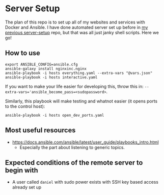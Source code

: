 # Server Setup
The plan of this repo is to set up all of my websites and services with Docker and Ansible. I have done automated server set up before in [my previous server-setup](https://github.com/banool/server-setup-old) repo, but that was all just janky shell scripts. Here we go!

## How to use
```
export ANSIBLE_CONFIG=ansible.cfg
ansible-galaxy install nginxinc.nginx
ansible-playbook -i hosts everything.yaml --extra-vars "@vars.json"
ansible-playbook -i hosts interactive.yaml 
```
If you want to make your life easier for developing this, throw this in: `--extra-vars='ansible_become_pass=<sudopassword>`.

Similarly, this playbook will make testing and whatnot easier (it opens ports to the control host):
```
ansible-playbook -i hosts open_dev_ports.yaml
```

## Most useful resources
- https://docs.ansible.com/ansible/latest/user_guide/playbooks_intro.html
  - Especially the part about listening to generic topics.

## Expected conditions of the remote server to begin with
- A user called `daniel` with sudo power exists with SSH key based access already set up

